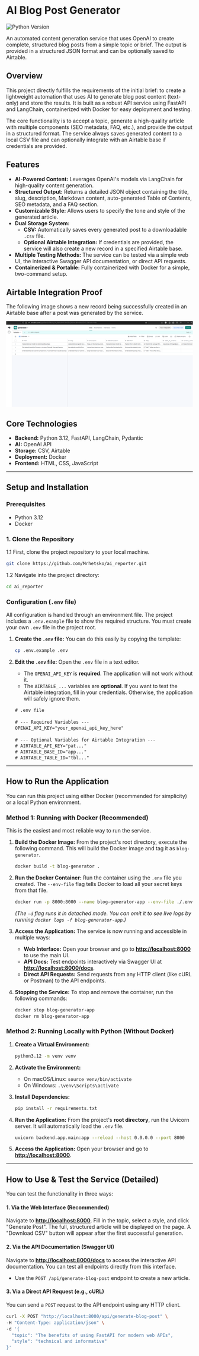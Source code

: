 # AI Blog Post Generator

![Python Version](https://img.shields.io/badge/python-3.12-blue.svg)

An automated content generation service that uses OpenAI to create complete, structured blog posts from a simple topic or brief. The output is provided in a structured JSON format and can be optionally saved to Airtable.

## Overview

This project directly fulfills the requirements of the initial brief: to create a lightweight automation that uses AI to generate blog post content (text-only) and store the results. It is built as a robust API service using FastAPI and LangChain, containerized with Docker for easy deployment and testing.

The core functionality is to accept a topic, generate a high-quality article with multiple components (SEO metadata, FAQ, etc.), and provide the output in a structured format. The service always saves generated content to a local CSV file and can optionally integrate with an Airtable base if credentials are provided.

## Features

-   **AI-Powered Content:** Leverages OpenAI's models via LangChain for high-quality content generation.
-   **Structured Output:** Returns a detailed JSON object containing the title, slug, description, Markdown content, auto-generated Table of Contents, SEO metadata, and a FAQ section.
-   **Customizable Style:** Allows users to specify the tone and style of the generated article.
-   **Dual Storage System:**
    -   **CSV:** Automatically saves every generated post to a downloadable `.csv` file.
    -   **Optional Airtable Integration:** If credentials are provided, the service will also create a new record in a specified Airtable base.
-   **Multiple Testing Methods:** The service can be tested via a simple web UI, the interactive Swagger API documentation, or direct API requests.
-   **Containerized & Portable:** Fully containerized with Docker for a simple, two-command setup.

## Airtable Integration Proof

The following image shows a new record being successfully created in an Airtable base after a post was generated by the service.

![Airtable Integration Proof](docs/images/Image1.png)

## Core Technologies

-   **Backend:** Python 3.12, FastAPI, LangChain, Pydantic
-   **AI:** OpenAI API
-   **Storage:** CSV, Airtable
-   **Deployment:** Docker
-   **Frontend:** HTML, CSS, JavaScript

---

## Setup and Installation

### Prerequisites

-   Python 3.12
-   Docker


### 1. Clone the Repository

1.1 First, clone the project repository to your local machine.
```bash
git clone https://github.com/Mrhetsko/ai_reporter.git
```
1.2 Navigate into the project directory:
```bash
cd ai_reporter
```

### Configuration (`.env` file)

All configuration is handled through an environment file. The project includes a `.env.example` file to show the required structure. You must create your own `.env` file in the project root.

1.  **Create the `.env` file:**
    You can do this easily by copying the template:
    ```bash
    cp .env.example .env
    ```

2.  **Edit the `.env` file:**
    Open the `.env` file in a text editor.
    -   The `OPENAI_API_KEY` is **required**. The application will not work without it.
    -   The `AIRTABLE_...` variables are **optional**. If you want to test the Airtable integration, fill in your credentials. Otherwise, the application will safely ignore them.

    ```dotenv
    # .env file

    # --- Required Variables ---
    OPENAI_API_KEY="your_openai_api_key_here"

    # --- Optional Variables for Airtable Integration ---
    # AIRTABLE_API_KEY="pat..."
    # AIRTABLE_BASE_ID="app..."
    # AIRTABLE_TABLE_ID="tbl..."
    ```

---

## How to Run the Application

You can run this project using either Docker (recommended for simplicity) or a local Python environment.

### Method 1: Running with Docker (Recommended)

This is the easiest and most reliable way to run the service.

1.  **Build the Docker Image:**
    From the project's root directory, execute the following command. This will build the Docker image and tag it as `blog-generator`.
    ```bash
    docker build -t blog-generator .
    ```

2.  **Run the Docker Container:**
    Run the container using the `.env` file you created. The `--env-file` flag tells Docker to load all your secret keys from that file.
    ```bash
    docker run -p 8000:8000 --name blog-generator-app --env-file ./.env -d blog-generator
    ```
    *(The `-d` flag runs it in detached mode. You can omit it to see live logs by running `docker logs -f blog-generator-app`.)*

3.  **Access the Application:**
    The service is now running and accessible in multiple ways:
    -   **Web Interface:** Open your browser and go to **[http://localhost:8000](http://localhost:8000)** to use the main UI.
    -   **API Docs:** Test endpoints interactively via Swagger UI at **[http://localhost:8000/docs](http://localhost:8000/docs)**.
    -   **Direct API Requests:** Send requests from any HTTP client (like cURL or Postman) to the API endpoints.

4.  **Stopping the Service:**
    To stop and remove the container, run the following commands:
    ```bash
    docker stop blog-generator-app
    docker rm blog-generator-app
    ```

### Method 2: Running Locally with Python (Without Docker)

1.  **Create a Virtual Environment:**
    ```bash
    python3.12 -m venv venv
    ```

2.  **Activate the Environment:**
    -   On macOS/Linux: `source venv/bin/activate`
    -   On Windows: `.\venv\Scripts\activate`

3.  **Install Dependencies:**
    ```bash
    pip install -r requirements.txt
    ```

4.  **Run the Application:**
    From the project's **root directory**, run the Uvicorn server. It will automatically load the `.env` file.
    ```bash
    uvicorn backend.app.main:app --reload --host 0.0.0.0 --port 8000
    ```

5.  **Access the Application:**
    Open your browser and go to **[http://localhost:8000](http://localhost:8000)**.

---

## How to Use & Test the Service (Detailed)

You can test the functionality in three ways:

#### 1. Via the Web Interface (Recommended)

Navigate to **[http://localhost:8000](http://localhost:8000)**. Fill in the topic, select a style, and click "Generate Post". The full, structured article will be displayed on the page. A "Download CSV" button will appear after the first successful generation.

#### 2. Via the API Documentation (Swagger UI)

Navigate to **[http://localhost:8000/docs](http://localhost:8000/docs)** to access the interactive API documentation. You can test all endpoints directly from this interface.

-   Use the `POST /api/generate-blog-post` endpoint to create a new article.

#### 3. Via a Direct API Request (e.g., cURL)

You can send a `POST` request to the API endpoint using any HTTP client.

```bash
curl -X POST "http://localhost:8000/api/generate-blog-post" \
-H "Content-Type: application/json" \
-d '{
  "topic": "The benefits of using FastAPI for modern web APIs",
  "style": "technical and informative"
}'
